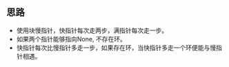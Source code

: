 ##  思路

- 使用块慢指针，快指针每次走两步，满指针每次走一步。
- 如果两个指针能够指向None, 不存在环。
- 快指针每次比慢指针多走一步，如果存在环，当快指针多走一个环便能与慢指针相遇。